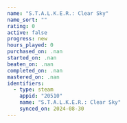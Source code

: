 ```yaml
---
name: "S.T.A.L.K.E.R.: Clear Sky"
name_sort: ""
rating: 0
active: false
progress: new
hours_played: 0
purchased_on: .nan
started_on: .nan
beaten_on: .nan
completed_on: .nan
mastered_on: .nan
identifiers:
  - type: steam
    appid: "20510"
    name: "S.T.A.L.K.E.R.: Clear Sky"
    synced_on: 2024-08-30
---
```


